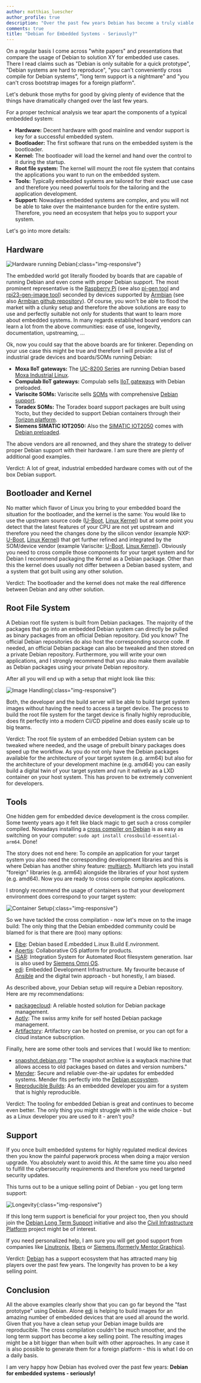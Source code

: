 ```yaml
---
author: matthias_luescher
author_profile: true
description: "Over the past few years Debian has become a truly viable solution for embedded systems!"
comments: true
title: "Debian for Embedded Systems - Seriously?"
---
```


On a regular basis I come across "white papers" and presentations that compare the usage of Debian to solution XY for
embedded use cases. There I read claims such as "Debian is only suitable for a quick prototype", "Debian systems are
hard to reproduce", "you can't conveniently cross compile for Debian systems", "long term support is a nightmare"
and "you can't cross bootstrap images for a foreign platform".

Let's debunk those myths for good by giving plenty of evidence that the things have dramatically changed over the last
few years.

For a proper technical analysis we tear apart the components of a typical embedded system:

- **Hardware:** Decent hardware with good mainline and vendor support is key for a successful embedded system.
- **Bootloader:** The first software that runs on the embedded system is the bootloader.
- **Kernel:** The bootloader will load the kernel and hand over the control to it during the startup.
- **Root file system:** The kernel will mount the root file system that contains the applications you want to run on
the embedded system.
- **Tools:** Typically embedded systems are tailored for their exact use case and therefore you need powerful tools
for the tailoring and the application development.
- **Support:** Nowadays embedded systems are complex, and you will not be able to take over the maintenance burden for
the entire system. Therefore, you need an ecosystem that helps you to support your system.
  
Let's go into more details:

Hardware
--------

![Hardware running Debian](/assets/images/blog/hardware.png){:class="img-responsive"}

The embedded world got literally flooded by boards that are capable of running Debian and even come with proper Debian
support. The most prominent representative is the [Raspberry Pi](https://www.raspberrypi.org/) (see also
[pi-gen tool](https://github.com/RPi-Distro/pi-gen) and [rpi23-gen-image tool](https://github.com/drtyhlpr/rpi23-gen-image))
seconded by devices supported by [Armbian](https://www.armbian.com/)
(see also [Armbian github repository](https://github.com/armbian)). Of course, you won't be able to flood the market with a
clunky setup and therefore the above solutions are easy to use and perfectly suitable not only for students that want to learn
more about embedded systems. In many regards established board vendors can learn a lot from the above communities:
ease of use, longevity, documentation, upstreaming, ...

Ok, now you could say that the above boards are for tinkerer. Depending on your use case this might be true and
therefore I will provide a list of industrial grade devices and boards/SOMs running Debian:

- **Moxa IIoT gateways:**
  The [UC-8200 Series](https://www.moxa.com/en/products/industrial-computing/arm-based-computers/uc-8200-series)
  are running Debian based
  [Moxa Industrial Linux](https://www.moxa.com/en/spotlight/industrial-computing/arm-linux-iiot-edge-gateway-portal/linux).
- **Compulab IIoT gateways:** Compulab sells
  [IIoT gateways](https://www.compulab.com/products/iot-gateways/iot-gate-imx8-industrial-arm-iot-gateway/) with Debian
  preloaded.   
- **Variscite SOMs:** Variscite sells
  [SOMs](https://www.variscite.com/product/system-on-module-som/cortex-a53-krait/var-som-mx8m-nano-nxp-i-mx-8m-nano/)
  with comprehensive
  [Debian support](https://github.com/varigit/debian-var).
- **Toradex SOMs:** The Toradex board support packages are built using Yocto, but they decided to support Debian 
  containers through their
  [Torizon platform](https://developer.toradex.com/knowledge-base/torizoncore-overview#TorizonCore_Debian_Containers).
- **Siemens SIMATIC IOT2050:**
  Also the [SIMATIC IOT2050](https://new.siemens.com/global/en/products/automation/pc-based/iot-gateways/simatic-iot2050.html)
  comes with [Debian preloaded](https://github.com/siemens/meta-iot2050).
  
The above vendors are all renowned, and they share the strategy to deliver proper Debian support with their hardware.
I am sure there are plenty of additional good examples.

Verdict: A lot of great, industrial embedded hardware comes with out of the box Debian support.

Bootloader and Kernel
---------------------

No matter which flavor of Linux you bring to your embedded board the situation for the bootloader, and the kernel is the
same: You would like to use the upstream source code ([U-Boot](https://github.com/u-boot/u-boot),
[Linux Kernel](https://www.kernel.org/)) but at some point you detect that the latest features of your CPU are not yet
upstream and therefore you need the changes done by the silicon vendor
(example NXP: [U-Boot](https://source.codeaurora.org/external/imx/uboot-imx/),
[Linux Kernel](https://source.codeaurora.org/external/imx/linux-imx/)) that get further refined and integrated by the
SOM/device vendor (example Variscite: [U-Boot](https://github.com/varigit/uboot-imx),
[Linux Kernel](https://github.com/varigit/linux-imx)).
Obviously you need to cross compile those components for your target system and for Debian I recommend packaging the
Kernel as a Debian package. Other than this the kernel does usually not differ between a Debian based system, and a
system that got built using any other solution.

Verdict: The bootloader and the kernel does not make the real difference between Debian and any other solution.

Root File System
----------------

A Debian root file system is built from Debian packages. The majority of the packages that go into an embedded Debian
system can directly be pulled as binary packages from an official Debian repository. Did you know? The official Debian
repositories do also host the corresponding source code. If needed, an official Debian package can also be tweaked and
then stored on a private Debian repository. Furthermore, you will write your own applications, and I strongly recommend
that you also make them available as Debian packages using your private Debian repository.

After all you will end up with a setup that might look like this:

![Image Handling](/assets/images/blog/apt_repository.png){:class="img-responsive"}

Both, the developer and the build server will be able to build target system images without having the need to access
a target device. The process to build the root file system for the target device is finally highly reproducible, does
fit perfectly into a modern CI/CD pipeline and does easily scale up to big teams.

Verdict: The root file system of an embedded Debian system can be tweaked where needed, and the usage of prebuilt binary
packages does speed up the workflow. As you do not only have the Debian packages available for the architecture of your
target system (e.g. arm64) but also for the architecture of your development machine (e.g. amd64) you can easily build
a digital twin of your target system and run it natively as a LXD container on your host system. This has proven to be
extremely convenient for developers.

Tools
-----

One hidden gem for embedded device development is the cross compiler. Some twenty years ago it felt like black magic
to get such a cross compiler compiled. Nowadays installing a
[cross compiler on Debian](https://packages.debian.org/bullseye/crossbuild-essential-arm64) is as easy as
switching on your computer: `sudo apt install crossbuild-essential-arm64`. Done!

The story does not end here: To compile an application for your target system you also need the corresponding
development libraries and this is where Debian has another shiny feature:
[multiarch](https://wiki.debian.org/Multiarch/HOWTO). Multiarch lets you install "foreign" libraries (e.g. arm64)
alongside the libraries of your host system (e.g. amd64). Now you are ready to cross compile complex applications.

I strongly recommend the usage of containers so that your development environment does correspond to your target system:

![Container Setup](/assets/images/blog/container-cycle.png){:class="img-responsive"}

So we have tackled the cross compilation - now let's move on to the image build: The only thing that the Debian
embedded community could be blamed for is that there are (too) many options:  

- [Elbe](https://elbe-rfs.org/): Debian based E.mbedded L.inux B.uild E.nvironment.
- [Apertis](https://www.apertis.org/): Collaborative OS platform for products.
- [ISAR](http://github.com/ilbers/isar): Integration System for Automated Root filesystem generation. Isar is also used
  by [Siemens Omni OS](https://www.plm.automation.siemens.com/global/en/products/embedded/omni-os.html).
- [edi](https://www.get-edi.io/): Embedded Development Infrastructure.
  My favourite because of [Ansible](https://www.ansible.com/) and the digital twin approach - but honestly, I am biased.

As described above, your Debian setup will require a Debian repository. Here are my recommendations:

- [packagecloud](https://packagecloud.io/): A reliable hosted solution for Debian package management.
- [Aptly](https://www.aptly.info/): The swiss army knife for self hosted Debian package management.
- [Artifactory](https://jfrog.com/artifactory): Artifactory can be hosted on premise, or you can opt for a cloud instance
  subscription.

Finally, here are some other tools and services that I would like to mention:

- [snapshot.debian.org](https://snapshot.debian.org/): "The snapshot archive is a wayback machine that allows access to
  old packages based on dates and version numbers."
- [Mender](https://mender.io/): Secure and reliable over-the-air updates for embedded systems. Mender fits perfectly
  into the [Debian ecosystem](https://packages.debian.org/bullseye/mender-client).
- [Reproducible Builds](https://tests.reproducible-builds.org/debian/reproducible.html): As an embedded developer you
  aim for a system that is highly reproducible.

Verdict: The tooling for embedded Debian is great and continues to become even better. The only thing you might struggle
with is the wide choice - but as a Linux developer you are used to it - aren't you?

Support
-------

If you once built embedded systems for highly regulated medical devices then you know the painful paperwork process
when doing a major version upgrade. You absolutely want to avoid this. At the same time you also need to fulfill the
cybersecurity requirements and therefore you need targeted security updates.

This turns out to be a unique selling point of Debian - you get long term support:

![Longevity](/assets/images/blog/debian_lts.png){:class="img-responsive"}

If this long term support is beneficial for your project too, then you should join the 
[Debian Long Term Support](https://www.freexian.com/en/services/debian-lts.html) initiative and also the
[Civil Infrastructure Platform](https://www.cip-project.org/) project might be of interest.

If you need personalized help, I am sure you will get good support from companies like
[Linutronix](https://linutronix.de/en/dienstleistung/ide_build-tools_elbe-debian.php),
[Ilbers](http://www.ilbers.de/en/isar.html) or
[Siemens (formerly Mentor Graphics)](https://www.plm.automation.siemens.com/global/en/products/embedded/omni-os.html).

Verdict: [Debian](https://www.debian.org/) has a support ecosystem that has attracted many big players over the past
few years. The longevity has proven to be a key selling point.

Conclusion
----------

All the above examples clearly show that you can go far beyond the "fast prototype" using Debian. Alone
[edi](https://www.get-edi.io) is helping to build images for an amazing number of embedded devices that are used all
around the world. Given that you have
a clean setup your Debian image builds are reproducible. The cross compilation couldn't be much smoother, and the long
term support has become a key selling point. The resulting images might be a bit bigger than when built with other
approaches. In any case it is also possible to generate them for a foreign platform - this is what I do on a daily basis.

I am very happy how Debian has evolved over the past few years:
**Debian for embedded systems - seriously!**
